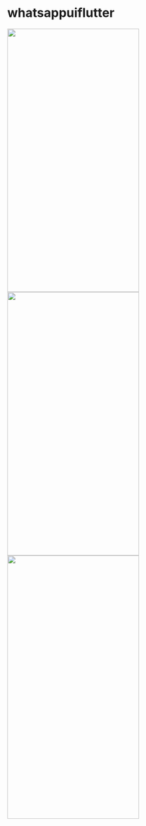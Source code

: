 # whatsappuiflutter      
<img src ="https://user-images.githubusercontent.com/113675481/203851839-7c5085da-3bb3-4234-9034-9af4d7bf5609.png" width ="300" height ="600" /> <img src ="https://user-images.githubusercontent.com/113675481/203851866-5812286a-528b-46b3-be6e-8ceef2f8f20f.png" width ="300" height ="600" />  <img src ="https://user-images.githubusercontent.com/113675481/203851868-c468b161-ea15-493b-b814-bdc4f0faa85a.png" width ="300" height ="600" />



















